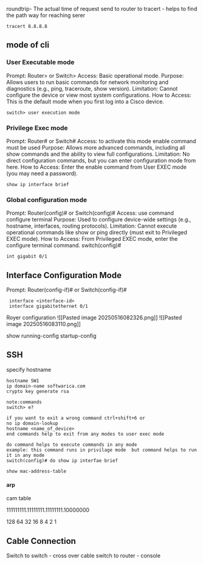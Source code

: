 roundtrip- The actual time of request send to router to 
tracert - helps to find the path way for reaching serer
```
tracert 8.8.8.8
```

## mode of cli
### User Executable mode
Prompt: Router> or Switch>
Access: Basic operational mode.
Purpose: Allows users to run basic commands for network monitoring and diagnostics (e.g., ping, traceroute, show version).
Limitation: Cannot configure the device or view most system configurations.
How to Access: This is the default mode when you first log into a Cisco device.

```
switch> user execution mode
```

### Privilege Exec mode

Prompt: Router# or Switch#
Access: to activate this mode  enable command must be used
Purpose: Allows more advanced commands, including all show commands and the ability to view full configurations.
Limitation: No direct configuration commands, but you can enter configuration mode from here.
How to Access: Enter the enable command from User EXEC mode (you may need a password).
```
show ip interface brief

```

### Global configuration mode

Prompt: Router(config)# or Switch(config)#
Access: use command configure terminal
Purpose: Used to configure device-wide settings (e.g., hostname, interfaces, routing protocols).
Limitation: Cannot execute operational commands like show or ping directly (must exit to Privileged EXEC mode).
How to Access: From Privileged EXEC mode, enter the configure terminal command.
switch(config)#
```
int gigabit 0/1
```


## Interface Configuration Mode

Prompt: Router(config-if)# or Switch(config-if)#
```
 interface <interface-id>
 interface gigabitethernet 0/1
```


Royer configuration
![[Pasted image 20250516082326.png]]
![[Pasted image 20250516083110.png]]

show running-config startup-config
## SSH
specify hostname
```
hostname SW1
ip domain-name softwarica.com
crypto key generate rsa

```


 ```
 note:commands
 switch> e?

 if you want to exit a wrong command ctrl+shift+6 or
 no ip domain-lookup
 hostname <name_of_device>
end commands help to exit from any modes to user exec mode

 do command helps to execute commands in any mode
 example: this command runs in privilage mode  but command helps to run it in any mode
 switch(config)# do show ip interfae brief

show mac-address-table
 ```
 
 #### arp
 
 cam table


111111111.11111111.11111111.10000000

128 64 32 16 8 4 2 1


## Cable Connection
Switch to switch - cross over cable
switch to router - console